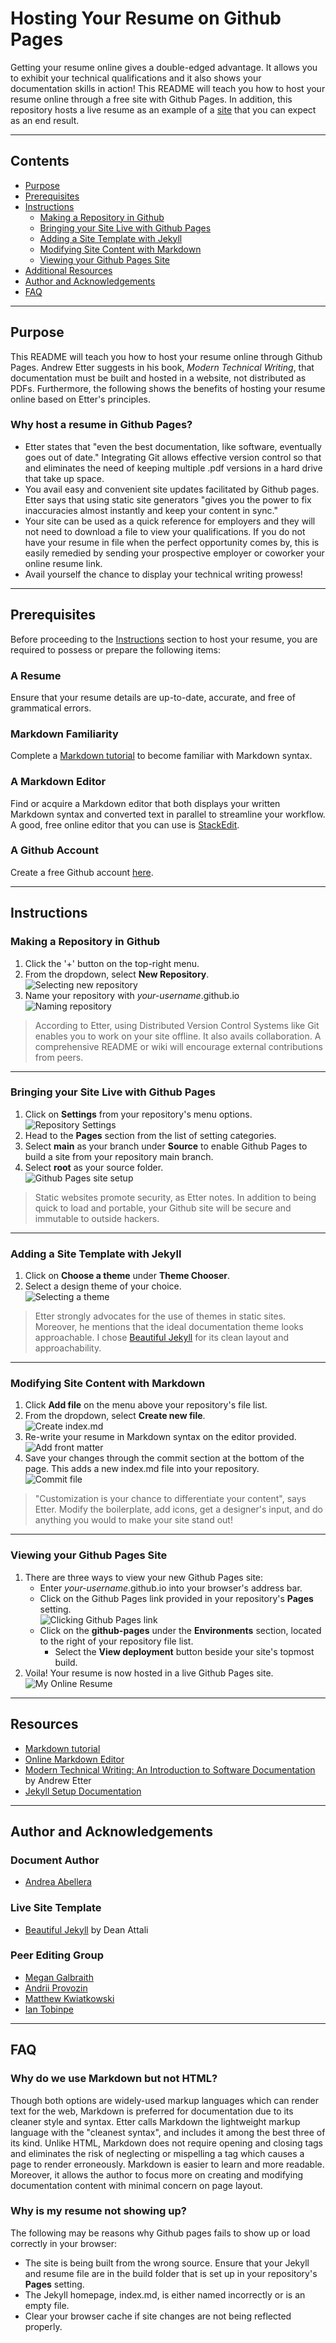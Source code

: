 # Hosting Your Resume on Github Pages
Getting your resume online gives a double-edged advantage. It allows you to exhibit your technical qualifications and it also shows your documentation skills in action! This README will teach you how to host your resume online through a free site with Github Pages. In addition, this repository hosts a live resume as an example of a [site](https://andreaabellera.github.io/) that you can expect as an end result.

---
## Contents
- [Purpose](#Purpose)
- [Prerequisites](#Prerequisites)
- [Instructions](#Instructions)
  - [Making a Repository in Github](#Making-a-Repository-in-Github)
  - [Bringing your Site Live with Github Pages](#Bringing-your-Site-Live-with-Github-Pages)
  - [Adding a Site Template with Jekyll](#Adding-a-Site-Template-with-Jekyll)
  - [Modifying Site Content with Markdown](#Modifying-Site-Content-with-Markdown)
  - [Viewing your Github Pages Site](#Viewing-your-Github-Pages-Site)
- [Additional Resources](#Additional-Resources)
- [Author and Acknowledgements](#Author-and-Acknowledgement)
- [FAQ](#FAQ)

---
## Purpose
This README will teach you how to host your resume online through Github Pages. Andrew Etter suggests in his book, _Modern Technical Writing_, that documentation must be built and hosted in a website, not distributed as PDFs. Furthermore, the following shows the benefits of hosting your resume online based on Etter's principles.

### Why host a resume in Github Pages?
- Etter states that "even the best documentation, like software, eventually goes out of date." Integrating Git allows effective version control so that and eliminates the need of keeping multiple .pdf versions in a hard drive that take up space.
- You avail easy and convenient site updates facilitated by Github pages. Etter says that using static site generators "gives you the power to fix inaccuracies almost instantly and keep your content in sync."
- Your site can be used as a quick reference for employers and they will not need to download a file to view your qualifications. If you do not have your resume in file when the perfect opportunity comes by, this is easily remedied by sending your prospective employer or coworker your online resume link.
- Avail yourself the chance to display your technical writing prowess!

---
## Prerequisites
Before proceeding to the [Instructions](#Instructions) section to host your resume, you are required to possess or prepare the following items:

### A Resume
Ensure that your resume details are up-to-date, accurate, and free of grammatical errors.

### Markdown Familiarity
Complete a [Markdown tutorial](https://www.markdowntutorial.com/) to become familiar with Markdown syntax.

### A Markdown Editor
Find or acquire a Markdown editor that both displays your written Markdown syntax and converted text in parallel to streamline your workflow. A good, free online editor that you can use is [StackEdit](https://stackedit.io).

### A Github Account
Create a free Github account [here](https://github.com/signup).

---
## Instructions
### Making a Repository in Github
1. Click the '+' button on the top-right menu.
2. From the dropdown, select **New Repository**.  
![Selecting new repository](assets/new-repo.png)
3. Name your repository with _your-username_.github.io  
![Naming repository](assets/name-repo.png)
> According to Etter, using Distributed Version Control Systems like Git enables you to work on your site offline. It also avails collaboration. A comprehensive README or wiki will encourage external contributions from peers.

---
### Bringing your Site Live with Github Pages
1. Click on **Settings** from your repository's menu options.  
![Repository Settings](assets/repo-settings.png)
2. Head to the **Pages** section from the list of setting categories.
3. Select **main** as your branch under **Source** to enable Github Pages to build a site from your repository main branch.
4. Select **root** as your source folder.  
![Github Pages site setup](assets/site-setup.png)
> Static websites promote security, as Etter notes. In addition to being quick to load and portable, your Github site will be secure and immutable to outside hackers.

---
### Adding a Site Template with Jekyll
1. Click on **Choose a theme** under **Theme Chooser**.
2. Select a design theme of your choice.  
![Selecting a theme](assets/theme.png)
> Etter strongly advocates for the use of themes in static sites. Moreover, he mentions that the ideal documentation theme looks approachable. I chose [Beautiful Jekyll](https://github.com/daattali/beautiful-jekyll/) for its clean layout and approachability.

---
### Modifying Site Content with Markdown
1. Click **Add file** on the menu above your repository's file list.
2. From the dropdown, select **Create new file**.  
![Create index.md](assets/new-file.png)
3. Re-write your resume in Markdown syntax on the editor provided.  
![Add front matter](assets/add-front-matter.png)
4. Save your changes through the commit section at the bottom of the page. This adds a new index.md file into your repository.  
![Commit file](assets/commit.png)
> "Customization is your chance to differentiate your content", says Etter. Modify the boilerplate, add icons, get a designer's input, and do anything you would to make your site stand out!

---
### Viewing your Github Pages Site 
1. There are three ways to view your new Github Pages site:
    - Enter _your-username_.github.io into your browser's address bar.
    - Click on the Github Pages link provided in your repository's **Pages** setting.  
    ![Clicking Github Pages link](assets/GH-link.png)
    - Click on the **github-pages** under the **Environments** section, located to the right of your repository file list.  
      - Select the **View deployment** button beside your site's topmost build.
2. Voila! Your resume is now hosted in a live Github Pages site.  
![My Online Resume](assets/resume-andrea.gif)

---
## Resources
- [Markdown tutorial](https://www.markdowntutorial.com/)
- [Online Markdown Editor](https://stackedit.io)
- [Modern Technical Writing: An Introduction to Software Documentation](https://www.amazon.ca/Modern-Technical-Writing-Introduction-Documentation-ebook/dp/B01A2QL9SS) by Andrew Etter
- [Jekyll Setup Documentation](https://jekyllrb.com/docs/)

---
## Author and Acknowledgements
### Document Author
- [Andrea Abellera](www.github.com/andreaabellera)

### Live Site Template
- [Beautiful Jekyll](https://github.com/daattali/beautiful-jekyll/) by Dean Attali

### Peer Editing Group
- [Megan Galbraith](https://github.com/galbrame)
- [Andrii Provozin](https://github.com/developik)
- [Matthew Kwiatkowski](https://github.com/Speuce)
- [Ian Tobinpe](https://github.com/itobinpe)

---
## FAQ
### Why do we use Markdown but not HTML?
Though both options are widely-used markup languages which can render text for the web, Markdown is preferred for documentation due to its cleaner style and syntax. Etter calls Markdown the lightweight markup language with the "cleanest syntax", and includes it among the best three of its kind. Unlike HTML, Markdown does not require opening and closing tags and eliminates the risk of neglecting or mispelling a tag which causes a page to render erroneously. Markdown is easier to learn and more readable. Moreover, it allows the author to focus more on creating and modifying documentation content with minimal concern on page layout.

### Why is my resume not showing up?
The following may be reasons why Github pages fails to show up or load correctly in your browser:
- The site is being built from the wrong source. Ensure that your Jekyll and resume file are in the build folder that is set up in your repository's **Pages** setting.
- The Jekyll homepage, index.md, is either named incorrectly or is an empty file.
- Clear your browser cache if site changes are not being reflected properly.